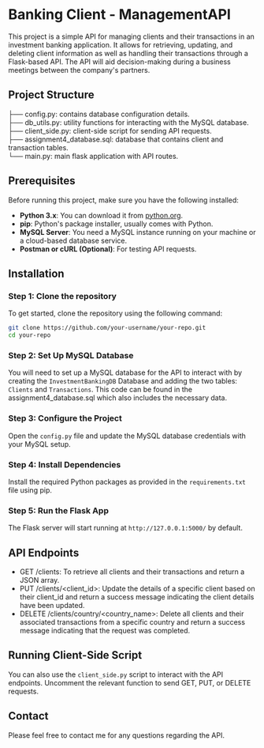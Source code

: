 # Banking Client - ManagementAPI

This project is a simple API for managing clients and their transactions in an investment banking application. It allows for retrieving, updating, and deleting client information as well as handling their transactions through a Flask-based API.
The API will aid decision-making during a business meetings between the company's partners. 


## Project Structure
├── config.py: contains database configuration details.                 
├── db_utils.py: utility functions for interacting with the MySQL database.             
├── client_side.py: client-side script for sending API requests.                 
├── assignment4_database.sql: database that contains client and transaction tables.                 
└── main.py: main flask application with API routes.                                   

## Prerequisites

Before running this project, make sure you have the following installed:

- **Python 3.x**: You can download it from [python.org](https://www.python.org/downloads/).
- **pip**: Python's package installer, usually comes with Python.
- **MySQL Server**: You need a MySQL instance running on your machine or a cloud-based database service.
- **Postman or cURL (Optional)**: For testing API requests.
  
## Installation

### Step 1: Clone the repository

To get started, clone the repository using the following command:

```bash
git clone https://github.com/your-username/your-repo.git
cd your-repo
```

### Step 2: Set Up MySQL Database

You will need to set up a MySQL database for the API to interact with by creating the `InvestmentBankingDB` Database and adding the two tables: `Clients` and `Transactions`. This code can be found in the assignment4_database.sql which also includes the necessary data. 

### Step 3: Configure the Project

Open the `config.py` file and update the MySQL database credentials with your MySQL setup.

### Step 4: Install Dependencies

Install the required Python packages as provided in the `requirements.txt` file using pip.

### Step 5: Run the Flask App

The Flask server will start running at `http://127.0.0.1:5000/` by default.

## API Endpoints

- GET /clients: To retrieve all clients and their transactions and return a JSON array.
- PUT /clients/<client_id>: Update the details of a specific client based on their client_id and return a success message indicating the client details have been updated.
- DELETE /clients/country/<country_name>: Delete all clients and their associated transactions from a specific country and return a success message indicating that the request was completed.

## Running Client-Side Script
You can also use the `client_side.py` script to interact with the API endpoints. Uncomment the relevant function to send GET, PUT, or DELETE requests.

## Contact
Please feel free to contact me for any questions regarding the API.

